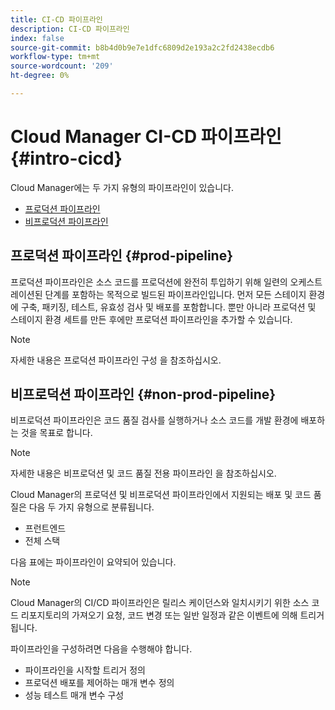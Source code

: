 ```yaml
---
title: CI-CD 파이프라인
description: CI-CD 파이프라인
index: false
source-git-commit: b8b4d0b9e7e1dfc6809d2e193a2c2fd2438ecdb6
workflow-type: tm+mt
source-wordcount: '209'
ht-degree: 0%

---
```



# Cloud Manager CI-CD 파이프라인 {#intro-cicd}

Cloud Manager에는 두 가지 유형의 파이프라인이 있습니다.

* [프로덕션 파이프라인](#prod-pipeline)
* [비프로덕션 파이프라인](#non-prod-pipeline)

## 프로덕션 파이프라인 {#prod-pipeline}

프로덕션 파이프라인은 소스 코드를 프로덕션에 완전히 투입하기 위해 일련의 오케스트레이션된 단계를 포함하는 목적으로 빌드된 파이프라인입니다. 먼저 모든 스테이지 환경에 구축, 패키징, 테스트, 유효성 검사 및 배포를 포함합니다. 뿐만 아니라 프로덕션 및 스테이지 환경 세트를 만든 후에만 프로덕션 파이프라인을 추가할 수 있습니다.

>[!NOTE]
>자세한 내용은 프로덕션 파이프라인 구성 을 참조하십시오.


## 비프로덕션 파이프라인 {#non-prod-pipeline}

비프로덕션 파이프라인은 코드 품질 검사를 실행하거나 소스 코드를 개발 환경에 배포하는 것을 목표로 합니다.

>[!NOTE]
>자세한 내용은 비프로덕션 및 코드 품질 전용 파이프라인 을 참조하십시오.

Cloud Manager의 프로덕션 및 비프로덕션 파이프라인에서 지원되는 배포 및 코드 품질은 다음 두 가지 유형으로 분류됩니다.

* 프런트엔드
* 전체 스택

다음 표에는 파이프라인이 요약되어 있습니다.


>[!NOTE]
>Cloud Manager의 CI/CD 파이프라인은 릴리스 케이던스와 일치시키기 위한 소스 코드 리포지토리의 가져오기 요청, 코드 변경 또는 일반 일정과 같은 이벤트에 의해 트리거됩니다.
>
>파이프라인을 구성하려면 다음을 수행해야 합니다.
>* 파이프라인을 시작할 트리거 정의
>* 프로덕션 배포를 제어하는 매개 변수 정의
>* 성능 테스트 매개 변수 구성